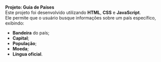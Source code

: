 

**Projeto: Guia de Países**  
Este projeto foi desenvolvido utilizando **HTML**, **CSS** e **JavaScript**.  
Ele permite que o usuário busque informações sobre um país específico, exibindo:  
- **Bandeira** do país;  
- **Capital**;  
- **População**;  
- **Moeda**;  
- **Língua oficial**.




